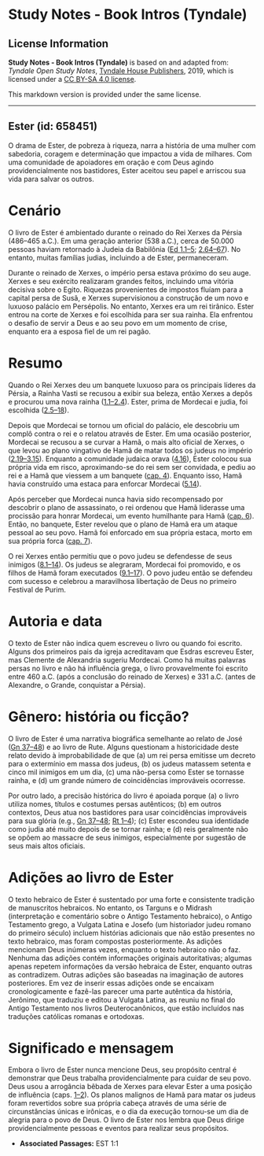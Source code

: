 # Study Notes - Book Intros (Tyndale)

## License Information

**Study Notes - Book Intros (Tyndale)** is based on and adapted from: _Tyndale Open Study Notes_, [Tyndale House Publishers](https://tyndaleopenresources.com/), 2019, which is licensed under a [CC BY-SA 4.0 license](https://creativecommons.org/licenses/by-sa/4.0/legalcode.en).

This markdown version is provided under the same license.



--------------------------------

## Ester (id: 658451)

O drama de Ester, de pobreza à riqueza, narra a história de uma mulher com sabedoria, coragem e determinação que impactou a vida de milhares. Com uma comunidade de apoiadores em oração e com Deus agindo providencialmente nos bastidores, Ester aceitou seu papel e arriscou sua vida para salvar os outros.

Cenário
=======

O livro de Ester é ambientado durante o reinado do Rei Xerxes da Pérsia (486–465 a.C.). Em uma geração anterior (538 a.C.), cerca de 50\.000 pessoas haviam retornado à Judeia da Babilônia ([Ed 1\.1–5](https://ref.ly/Ezra1:1-Ezra1:5); [2\.64–67](https://ref.ly/Ezra2:64-Ezra2:67)). No entanto, muitas famílias judias, incluindo a de Ester, permaneceram.

Durante o reinado de Xerxes, o império persa estava próximo do seu auge. Xerxes e seu exército realizaram grandes feitos, incluindo uma vitória decisiva sobre o Egito. Riquezas provenientes de impostos fluíam para a capital persa de Susã, e Xerxes supervisionou a construção de um novo e luxuoso palácio em Persépolis. No entanto, Xerxes era um rei tirânico. Ester entrou na corte de Xerxes e foi escolhida para ser sua rainha. Ela enfrentou o desafio de servir a Deus e ao seu povo em um momento de crise, enquanto era a esposa fiel de um rei pagão.

Resumo
======

Quando o Rei Xerxes deu um banquete luxuoso para os principais líderes da Pérsia, a Rainha Vasti se recusou a exibir sua beleza, então Xerxes a depôs e procurou uma nova rainha ([1\.1–2\.4](https://ref.ly/Esth1:1-Esth2:4)). Ester, prima de Mordecai e judia, foi escolhida ([2\.5–18](https://ref.ly/Esth2:5-Esth2:18)).

Depois que Mordecai se tornou um oficial do palácio, ele descobriu um complô contra o rei e o relatou através de Ester. Em uma ocasião posterior, Mordecai se recusou a se curvar a Hamã, o mais alto oficial de Xerxes, o que levou ao plano vingativo de Hamã de matar todos os judeus no império ([2\.19–3\.15](https://ref.ly/Esth2:19-Esth3:15)). Enquanto a comunidade judaica orava ([4\.16](https://ref.ly/Esth4:16)), Ester colocou sua própria vida em risco, aproximando\-se do rei sem ser convidada, e pediu ao rei e a Hamã que viessem a um banquete ([cap. 4](https://ref.ly/Esth4:1-Esth4:17)). Enquanto isso, Hamã havia construído uma estaca para enforcar Mordecai ([5\.14](https://ref.ly/Esth5:14)).

Após perceber que Mordecai nunca havia sido recompensado por descobrir o plano de assassinato, o rei ordenou que Hamã liderasse uma procissão para honrar Mordecai, um evento humilhante para Hamã ([cap. 6](https://ref.ly/Esth6:1-Esth6:14)). Então, no banquete, Ester revelou que o plano de Hamã era um ataque pessoal ao seu povo. Hamã foi enforcado em sua própria estaca, morto em sua própria forca ([cap. 7](https://ref.ly/Esth7:1-Esth7:10)).

O rei Xerxes então permitiu que o povo judeu se defendesse de seus inimigos ([8\.1–14](https://ref.ly/Esth8:1-Esth8:14)). Os judeus se alegraram, Mordecai foi promovido, e os filhos de Hamã foram executados ([9\.1–17](https://ref.ly/Esth9:1-Esth9:17)). O povo judeu então se defendeu com sucesso e celebrou a maravilhosa libertação de Deus no primeiro Festival de Purim.

Autoria e data
==============

O texto de Ester não indica quem escreveu o livro ou quando foi escrito. Alguns dos primeiros pais da igreja acreditavam que Esdras escreveu Ester, mas Clemente de Alexandria sugeriu Mordecai. Como há muitas palavras persas no livro e não há influência grega, o livro provavelmente foi escrito entre 460 a.C. (após a conclusão do reinado de Xerxes) e 331 a.C. (antes de Alexandre, o Grande, conquistar a Pérsia).

Gênero: história ou ficção?
===========================

O livro de Ester é uma narrativa biográfica semelhante ao relato de José ([Gn 37–48](https://ref.ly/Gen37:1-Gen48:22)) e ao livro de Rute. Alguns questionam a historicidade deste relato devido à improbabilidade de que (a) um rei persa emitisse um decreto para o extermínio em massa dos judeus, (b) os judeus matassem setenta e cinco mil inimigos em um dia, (c) uma não\-persa como Ester se tornasse rainha, e (d) um grande número de coincidências improváveis ocorresse.

Por outro lado, a precisão histórica do livro é apoiada porque (a) o livro utiliza nomes, títulos e costumes persas autênticos; (b) em outros contextos, Deus atua nos bastidores para usar coincidências improváveis para sua glória (e.g., [Gn 37–48](https://ref.ly/Gen37:1-Gen48:22); [Rt 1–4](https://ref.ly/Ruth1:1-Ruth4:22)); (c) Ester escondeu sua identidade como judia até muito depois de se tornar rainha; e (d) reis geralmente não se opõem ao massacre de seus inimigos, especialmente por sugestão de seus mais altos oficiais.

Adições ao livro de Ester
=========================

O texto hebraico de Ester é sustentado por uma forte e consistente tradição de manuscritos hebraicos. No entanto, os Targuns e o Midrash (interpretação e comentário sobre o Antigo Testamento hebraico), o Antigo Testamento grego, a Vulgata Latina e Josefo (um historiador judeu romano do primeiro século) incluem histórias adicionais que não estão presentes no texto hebraico, mas foram compostas posteriormente. As adições mencionam Deus inúmeras vezes, enquanto o texto hebraico não o faz. Nenhuma das adições contém informações originais autoritativas; algumas apenas repetem informações da versão hebraica de Ester, enquanto outras as contradizem. Outras adições são baseadas na imaginação de autores posteriores. Em vez de inserir essas adições onde se encaixam cronologicamente e fazê\-las parecer uma parte autêntica da história, Jerônimo, que traduziu e editou a Vulgata Latina, as reuniu no final do Antigo Testamento nos livros Deuterocanônicos, que estão incluídos nas traduções católicas romanas e ortodoxas.

Significado e mensagem
======================

Embora o livro de Ester nunca mencione Deus, seu propósito central é demonstrar que Deus trabalha providencialmente para cuidar de seu povo. Deus usou a arrogância bêbada de Xerxes para elevar Ester a uma posição de influência (caps. [1–2](https://ref.ly/Esth1:1-Esth2:23)). Os planos malignos de Hamã para matar os judeus foram revertidos sobre sua própria cabeça através de uma série de circunstâncias únicas e irônicas, e o dia da execução tornou\-se um dia de alegria para o povo de Deus. O livro de Ester nos lembra que Deus dirige providencialmente pessoas e eventos para realizar seus propósitos.

* **Associated Passages:** EST 1:1


